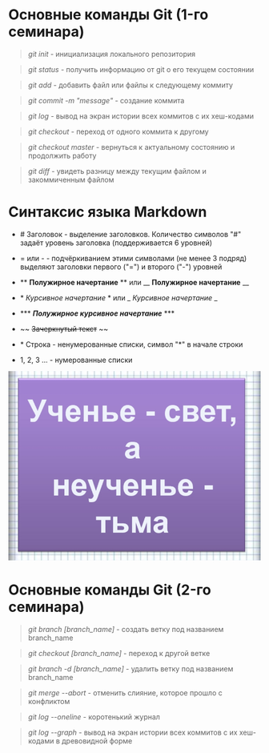 # Основные команды Git (1-го семинара)

> *git init* - инициализация локального репозитория

> *git status* - получить информацию от git о его текущем состоянии

> *git add* - добавить файл или файлы к следующему коммиту

> *git commit -m "message"* - создание коммита

> *git log* - вывод на экран истории всех коммитов с их хеш-кодами

> *git checkout* - переход от одного коммита к другому

> *git checkout master* - вернуться к актуальному состоянию и продолжить работу

> *git diff* - увидеть разницу между текущим файлом и закоммиченным файлом


# Синтаксис языка Markdown

* \# Заголовок - выделение заголовков. Количество символов "#" задаёт уровень заголовка (поддерживается 6 уровней)

* = или - - подчёркиванием этими символами (не менее 3 подряд) выделяют заголовки первого ("=") и второго ("-") уровней

* \** **Полужирное начертание** ** или \__ __Полужирное начертание__ __

* \* *Курсивное начертание* * или \_ _Курсивное начертание_ _

* \*** ***Полужирное курсивное начертание*** ***

* \~~ ~~Зачеркнутый текст~~ ~~

* \* Строка - ненумерованные списки, символ "*" в начале строки

* 1, 2, 3 ... - нумерованные списки

![](image1.jpg)

# Основные команды Git (2-го семинара)

> *git branch [branch_name]* - создать ветку под названием branch_name

> *git checkout [branch_name]* - переход к другой ветке

> *git branch -d [branch_name]* - удалить ветку под названием branch_name

> *git merge --abort* - отменить слияние, которое прошло с конфликтом

> *git log --oneline* - коротенький журнал

> *git log --graph* - вывод на экран истории всех коммитов с их хеш-кодами в древовидной форме

